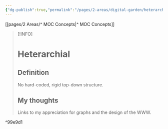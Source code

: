 ```yaml
---
{"dg-publish":true,"permalink":"/pages/2-areas/digital-garden/heterarchial/"}
---
```



<div class="transclusion internal-embed is-loaded"><div class="markdown-embed">

<div class="markdown-embed-title">



</div>


[[pages/2 Areas/^ MOC Concepts|^ MOC Concepts]]

> [!INFO]
> # Heterarchial
> ## Definition
> No hard-coded, rigid top-down structure.
> ## My thoughts
> Links to my appreciation for graphs and the design of the WWW.

^99e9d1
</div></div>

